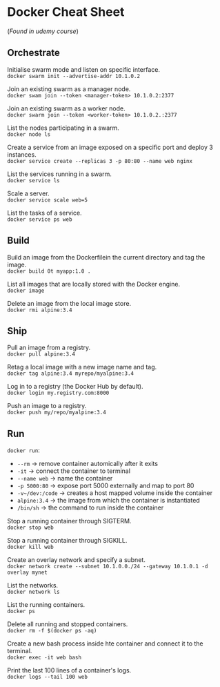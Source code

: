 # Docker Cheat Sheet
(*Found in udemy course*)

## Orchestrate
Initialise swarm mode and listen on specific interface.  
`docker swarm init --advertise-addr 10.1.0.2`

Join an existing swarm as a manager node.  
`docker swam join --token <manager-token> 10.1.0.2:2377`

Join an existing swarm as a worker node.  
`docker swarm join --token <worker-token> 10.1.0.2.:2377`

List the nodes participating in a swarm.  
`docker node ls`

Create a service from an image exposed on a specific port and deploy 3 instances.  
`docker service create --replicas 3 -p 80:80 --name web nginx`

List the services running in a swarm.  
`docker service ls`

Scale a server.  
`docker service scale web=5`

List the tasks of a service.  
`docker service ps web`

## Build
Build an image from the Dockerfilein the current directory and tag the image.  
`docker build 0t myapp:1.0 .`

List all images that are locally stored with the Docker engine.  
`docker image`

Delete an image from the local image store.  
`docker rmi alpine:3.4`

## Ship
Pull an image from a registry.  
`docker pull alpine:3.4`

Retag a local image with a new image name and tag.  
`docker tag alpine:3.4 myrepo/myalpine:3.4`

Log in to a registry (the Docker Hub by default).  
`docker login my.registry.com:8000`

Push an image to a registry.  
`docker push my/repo/myalpine:3.4`

## Run
`docker run`:  
* `--rm` -> remove container automically after it exits
* `-it` -> connect the container to terminal
* `--name web` -> name the container
* `-p 5000:80` -> expose port 5000 externally and map to port 80
* `-v~/dev:/code` -> creates a host mapped volume inside the container
* `alpine:3.4` -> the image from which the container is instantiated
* `/bin/sh` -> the command to run inside the container

Stop a running container through SIGTERM.  
`docker stop web`

Stop a running container through SIGKILL.  
`docker kill web`

Create an overlay network and specify a subnet.  
`docker network create --subnet 10.1.0.0./24 --gateway 10.1.0.1 -d overlay mynet`

List the networks.  
`docker network ls`

List the running containers.  
`docker ps`

Delete all running and stopped containers.  
`docker rm -f $(docker ps -aq)`

Create a new bash process inside hte container and connect it to the terminal.  
`docker exec -it web bash`

Print the last 100 lines of a container's logs.  
`docker logs --tail 100 web`